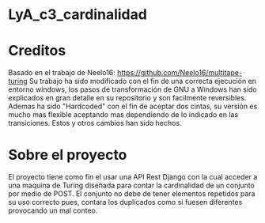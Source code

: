 # LyA_c3_cardinalidad

# Creditos
Basado en el trabajo de Neelo16: https://github.com/Neelo16/multitape-turing
Su trabajo ha sido modificado con el fin de una correcta ejecución en entorno windows, los pasos de transformación de GNU a Windows han sido explicados en gran detalle en su repositorio y son facilmente reversibles.
Ademas ha sido "Hardcoded" con el fin de aceptar dos cintas, su versión es mucho mas flexible aceptando mas dependiendo de lo indicado en las transiciones.
Estos y otros cambios han sido hechos.

# Sobre el proyecto
El proyecto tiene como fin el usar una API Rest Django con la cual acceder a una maquina de Turing diseñada para contar la cardinalidad de un conjunto por medio de POST.
El conjunto no debe de tener elementos repetidos para su uso correcto pues, contara los duplicados como si fuesen diferentes provocando un mal conteo.
